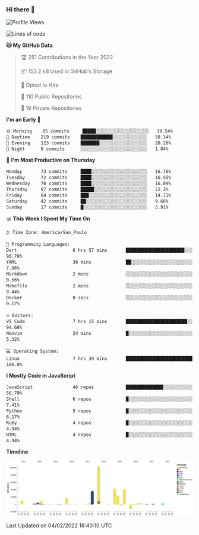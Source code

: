 ### Hi there 👋

<!--START_SECTION:waka-->
![Profile Views](http://img.shields.io/badge/Profile%20Views-0-blue)

![Lines of code](https://img.shields.io/badge/From%20Hello%20World%20I%27ve%20Written-294%20Thousand%20lines%20of%20code-blue)

**🐱 My GitHub Data** 

> 🏆 251 Contributions in the Year 2022
 > 
> 📦 153.2 kB Used in GitHub's Storage 
 > 
> 💼 Opted to Hire
 > 
> 📜 110 Public Repositories 
 > 
> 🔑 19 Private Repositories  
 > 
**I'm an Early 🐤** 

```text
🌞 Morning    85 commits     █████░░░░░░░░░░░░░░░░░░░░   19.54% 
🌆 Daytime    219 commits    ████████████░░░░░░░░░░░░░   50.34% 
🌃 Evening    123 commits    ███████░░░░░░░░░░░░░░░░░░   28.28% 
🌙 Night      8 commits      ░░░░░░░░░░░░░░░░░░░░░░░░░   1.84%

```
📅 **I'm Most Productive on Thursday** 

```text
Monday       73 commits     ████░░░░░░░░░░░░░░░░░░░░░   16.78% 
Tuesday      72 commits     ████░░░░░░░░░░░░░░░░░░░░░   16.55% 
Wednesday    70 commits     ████░░░░░░░░░░░░░░░░░░░░░   16.09% 
Thursday     97 commits     █████░░░░░░░░░░░░░░░░░░░░   22.3% 
Friday       64 commits     ███░░░░░░░░░░░░░░░░░░░░░░   14.71% 
Saturday     42 commits     ██░░░░░░░░░░░░░░░░░░░░░░░   9.66% 
Sunday       17 commits     █░░░░░░░░░░░░░░░░░░░░░░░░   3.91%

```


📊 **This Week I Spent My Time On** 

```text
⌚︎ Time Zone: America/Sao_Paulo

💬 Programming Languages: 
Dart                     6 hrs 57 mins       ██████████████████████░░░   90.78% 
YAML                     36 mins             ██░░░░░░░░░░░░░░░░░░░░░░░   7.96% 
Markdown                 2 mins              ░░░░░░░░░░░░░░░░░░░░░░░░░   0.56% 
Makefile                 2 mins              ░░░░░░░░░░░░░░░░░░░░░░░░░   0.44% 
Docker                   0 secs              ░░░░░░░░░░░░░░░░░░░░░░░░░   0.17%

🔥 Editors: 
VS Code                  7 hrs 15 mins       ███████████████████████░░   94.68% 
Neovim                   24 mins             █░░░░░░░░░░░░░░░░░░░░░░░░   5.32%

💻 Operating System: 
Linux                    7 hrs 39 mins       █████████████████████████   100.0%

```

**I Mostly Code in JavaScript** 

```text
JavaScript               46 repos            ██████████████░░░░░░░░░░░   56.79% 
Shell                    6 repos             █░░░░░░░░░░░░░░░░░░░░░░░░   7.41% 
Python                   5 repos             █░░░░░░░░░░░░░░░░░░░░░░░░   6.17% 
Ruby                     4 repos             █░░░░░░░░░░░░░░░░░░░░░░░░   4.94% 
HTML                     4 repos             █░░░░░░░░░░░░░░░░░░░░░░░░   4.94%

```


**Timeline**

![Chart not found](https://raw.githubusercontent.com/jampow/jampow/master/charts/bar_graph.png) 


 Last Updated on 04/02/2022 18:40:10 UTC
<!--END_SECTION:waka-->

